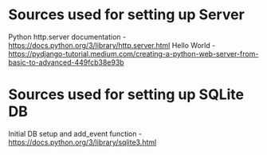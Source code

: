 
# Sources used for setting up Server
Python http.server documentation - https://docs.python.org/3/library/http.server.html
Hello World - https://pydjango-tutorial.medium.com/creating-a-python-web-server-from-basic-to-advanced-449fcb38e93b


# Sources used for setting up SQLite DB
Initial DB setup and add_event function - https://docs.python.org/3/library/sqlite3.html
